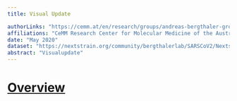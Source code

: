 ```yaml
---
title: Visual Update

authorLinks: "https://cemm.at/en/research/groups/andreas-bergthaler-group/"
affiliations: "CeMM Research Center for Molecular Medicine of the Austrian Academy of Sciences"
date: "May 2020"
dataset: "https://nextstrain.org/community/bergthalerlab/SARSCoV2/NextstrainAustria"
abstract: "Visualupdate"
---
```


# [Overview](https://nextstrain.org/community/bergthalerlab/SARSCoV2/NextstrainAustria)


